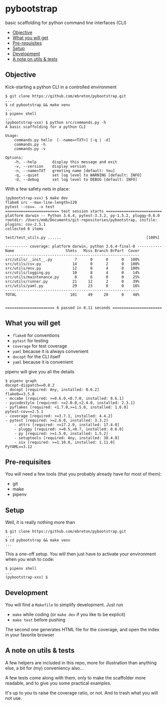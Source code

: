 pybootstrap
===

basic scaffolding for python command line interfaces (CLI)

<!-- TOC -->

- [Objective](#objective)
- [What you will get](#what-you-will-get)
- [Pre-requisites](#pre-requisites)
- [Setup](#setup)
- [Development](#development)
- [A note on utils & tests](#a-note-on-utils--tests)

<!-- /TOC -->

## Objective

Kick-starting a python CLI in a controlled environment

    $ git clone https://github.com/ebreton/pybootstrap.git
    ...
    $ cd pybootstrap && make venv
    ...
    $ pipenv shell
    ...
    (pybootstrap-xxx) $ python src/commands.py -h
    A basic scaffolding for a python CLI

    Usage:
        commands.py hello  [--name=<TXT>] [-q | -d]
        commands.py -h
        commands.py -v

    Options:
        -h, --help       display this message and exit
        -v, --version    display version
        -n, --name=TXT   greeting name [default: You]
        -q, --quiet      set log level to WARNING [default: INFO]
        -d, --debug      set log level to DEBUG [default: INFO]

With a few safety nets in place:

    (pybootstrap-xxx) $ make dev
    flake8 src --max-line-length=120
    pytest --cov=. -x test
    ======================== test session starts =========================
    platform darwin -- Python 3.6.4, pytest-3.3.2, py-1.5.2, pluggy-0.6.0
    rootdir: /Users/emb/Documents/git-repositories/pybootstrap, inifile:
    plugins: cov-2.5.1
    collected 6 items

    test/test_utils.py ......                                      [100%]

    ---------- coverage: platform darwin, python 3.6.4-final-0 -----------
    Name                       Stmts   Miss Branch BrPart  Cover
    ------------------------------------------------------------
    src/utils/__init__.py          7      0      0      0   100%
    src/utils/csv.py              14      0      2      0   100%
    src/utils/env.py              12      0      4      0   100%
    src/utils/logging.py          10      8      4      0    14%
    src/utils/maintenance.py       8      6      0      0    25%
    src/utils/runner.py           21     12      2      0    39%
    src/utils/yaml.py             29     23      8      0    16%
    ------------------------------------------------------------
    TOTAL                        101     49     20      0    48%


    ====================== 6 passed in 0.11 seconds ======================

## What you will get

- `flake8` for conventions
- `pytest` for testing
- `coverage` for test coverage
- `yaml` because it is always convenient
- `docopt` for the CLI itself
- `yaml` because it is convenient

pipenv will give you all the details

    $ pipenv graph
    docopt-dispatch==0.0.2
    - docopt [required: Any, installed: 0.6.2]
    flake8==3.5.0
    - mccabe [required: >=0.6.0,<0.7.0, installed: 0.6.1]
    - pycodestyle [required: >=2.0.0,<2.4.0, installed: 2.3.1]
    - pyflakes [required: <1.7.0,>=1.5.0, installed: 1.6.0]
    pytest-cov==2.5.1
    - coverage [required: >=3.7.1, installed: 4.4.2]
    - pytest [required: >=2.6.0, installed: 3.3.2]
        - attrs [required: >=17.2.0, installed: 17.4.0]
        - pluggy [required: >=0.5,<0.7, installed: 0.6.0]
        - py [required: >=1.5.0, installed: 1.5.2]
        - setuptools [required: Any, installed: 38.4.0]
        - six [required: >=1.10.0, installed: 1.11.0]
    PyYAML==3.12

## Pre-requisites

You will need a few tools (that you probably already have for most of them):

- git
- make
- pipenv

## Setup

Well, it is really nothing more than

    $ git clone https://github.com/ebreton/pybootstrap.git
    ...
    $ cd pybootstrap && make venv
    ...

This a one-off setup. You will then just have to activate your environment when you wish to code:

    $ pipenv shell
    ...
    (pybootstrap-xxx) $

## Development

You will find a `Makefile` to simplify development. Just run

- `make` while coding  (or `make dev` if you like to be explicit)
- `make test` before pushing

The second one generates HTML file for the coverage, and open the index in your favorite browser

## A note on utils & tests

A few helpers are included in this repo, more for illustration than anything else, a bit for (my) conveniency also...

A few tests come along with them, only to make the scaffolder more readable, and to give you some practical examples.

It's up to you to raise the coverage ratio, or not. And to trash what you will not use.

